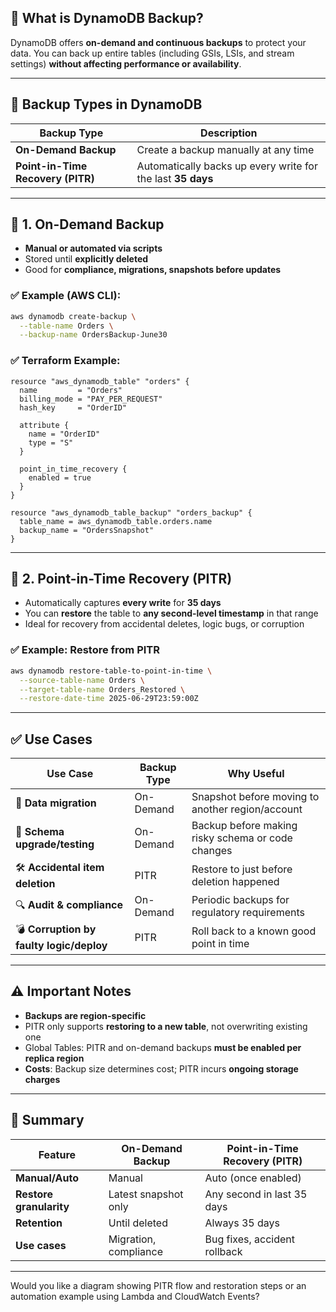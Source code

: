 ## 📘 What is **DynamoDB Backup**?

DynamoDB offers **on-demand and continuous backups** to protect your data. You can back up entire tables (including GSIs, LSIs, and stream settings) **without affecting performance or availability**.

---

## 🔐 Backup Types in DynamoDB

| Backup Type                       | Description                                                 |
| --------------------------------- | ----------------------------------------------------------- |
| **On-Demand Backup**              | Create a backup manually at any time                        |
| **Point-in-Time Recovery (PITR)** | Automatically backs up every write for the last **35 days** |

---

## 🔧 1. On-Demand Backup

* **Manual or automated via scripts**
* Stored until **explicitly deleted**
* Good for **compliance, migrations, snapshots before updates**

### ✅ Example (AWS CLI):

```bash
aws dynamodb create-backup \
  --table-name Orders \
  --backup-name OrdersBackup-June30
```

### ✅ Terraform Example:

```hcl
resource "aws_dynamodb_table" "orders" {
  name         = "Orders"
  billing_mode = "PAY_PER_REQUEST"
  hash_key     = "OrderID"

  attribute {
    name = "OrderID"
    type = "S"
  }

  point_in_time_recovery {
    enabled = true
  }
}

resource "aws_dynamodb_table_backup" "orders_backup" {
  table_name = aws_dynamodb_table.orders.name
  backup_name = "OrdersSnapshot"
}
```

---

## 🔧 2. Point-in-Time Recovery (PITR)

* Automatically captures **every write** for **35 days**
* You can **restore** the table to **any second-level timestamp** in that range
* Ideal for recovery from accidental deletes, logic bugs, or corruption

### ✅ Example: Restore from PITR

```bash
aws dynamodb restore-table-to-point-in-time \
  --source-table-name Orders \
  --target-table-name Orders_Restored \
  --restore-date-time 2025-06-29T23:59:00Z
```

---

## ✅ Use Cases

| Use Case                                 | Backup Type | Why Useful                                        |
| ---------------------------------------- | ----------- | ------------------------------------------------- |
| 💼 **Data migration**                    | On-Demand   | Snapshot before moving to another region/account  |
| 🔄 **Schema upgrade/testing**            | On-Demand   | Backup before making risky schema or code changes |
| 🛠️ **Accidental item deletion**         | PITR        | Restore to just before deletion happened          |
| 🔍 **Audit & compliance**                | On-Demand   | Periodic backups for regulatory requirements      |
| 💣 **Corruption by faulty logic/deploy** | PITR        | Roll back to a known good point in time           |

---

## ⚠️ Important Notes

* **Backups are region-specific**
* PITR only supports **restoring to a new table**, not overwriting existing one
* Global Tables: PITR and on-demand backups **must be enabled per replica region**
* **Costs**: Backup size determines cost; PITR incurs **ongoing storage charges**

---

## 🧠 Summary

| Feature                 | On-Demand Backup      | Point-in-Time Recovery (PITR) |
| ----------------------- | --------------------- | ----------------------------- |
| **Manual/Auto**         | Manual                | Auto (once enabled)           |
| **Restore granularity** | Latest snapshot only  | Any second in last 35 days    |
| **Retention**           | Until deleted         | Always 35 days                |
| **Use cases**           | Migration, compliance | Bug fixes, accident rollback  |

---

Would you like a diagram showing PITR flow and restoration steps or an automation example using Lambda and CloudWatch Events?
